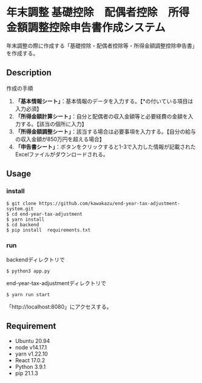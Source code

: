 # 年末調整 基礎控除　配偶者控除　所得金額調整控除申告書作成システム
年末調整の際に作成する「基礎控除・配偶者控除等・所得金額調整控除申告書」を作成する。

## Description
作成の手順
1. **「基本情報シート」**：基本情報のデータを入力する。【*の付いている項目は入力必須】
2. **「所得金額計算シート」**：自分と配偶者の収入金額等と必要経費の金額を入力する。【該当の個所に入力】
3. **「所得金額調整シート」**：該当する場合は必要事項を入力する。【自分の給与の収入金額が850万円を超える場合】
4. **「申告書シート」**：ボタンをクリックすると1-3で入力した情報が記載されたExcelファイルがダウンロードされる。

## Usage
### install
```
$ git clone https://github.com/kawakazu/end-year-tax-adjustment-system.git
$ cd end-year-tax-adjustment
$ yarn install
$ cd backend
$ pip install  requirements.txt
```
### run
backendディレクトリで
```
$ python3 app.py
```
end-year-tax-adjustmentディレクトリで
```
$ yarn run start
```
「http://localhost:8080」にアクセスする。

## Requirement
* Ubuntu 20.94
* node v14.17.1
* yarn v1.22.10
* React 17.0.2
* Python 3.9.1
* pip 21.1.3